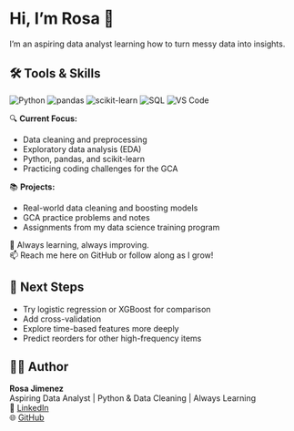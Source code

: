 # Hi, I’m Rosa 👋

I’m an aspiring data analyst learning how to turn messy data into insights.

## 🛠️ Tools & Skills

![Python](https://img.shields.io/badge/Python-3776AB?style=flat-square&logo=python&logoColor=white)
![pandas](https://img.shields.io/badge/pandas-150458?style=flat-square&logo=pandas&logoColor=white)
![scikit-learn](https://img.shields.io/badge/scikit--learn-F7931E?style=flat-square&logo=scikit-learn&logoColor=white)
![SQL](https://img.shields.io/badge/SQL-4479A1?style=flat-square&logo=postgresql&logoColor=white)
![VS Code](https://img.shields.io/badge/VS%20Code-007ACC?style=flat-square&logo=visual-studio-code&logoColor=white)


🔍 **Current Focus:**
- Data cleaning and preprocessing
- Exploratory data analysis (EDA)
- Python, pandas, and scikit-learn
- Practicing coding challenges for the GCA

📚 **Projects:**
- Real-world data cleaning and boosting models
- GCA practice problems and notes
- Assignments from my data science training program

🌱 Always learning, always improving.  
📫 Reach me here on GitHub or follow along as I grow!

## 🚀 Next Steps

- Try logistic regression or XGBoost for comparison  
- Add cross-validation  
- Explore time-based features more deeply  
- Predict reorders for other high-frequency items  

## 🙋‍♀️ Author

**Rosa Jimenez**  
Aspiring Data Analyst | Python & Data Cleaning | Always Learning  
🔗 [LinkedIn](https://www.linkedin.com/in/rosa-jimenez-17297a25)  
🌐 [GitHub](https://github.com/rosa-jimenez-data)

